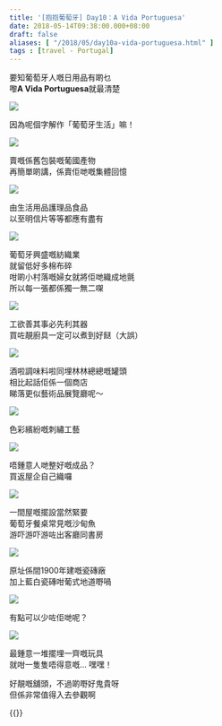 ```yaml
---
title: '[抱抱葡萄牙] Day10：A Vida Portuguesa'
date: 2018-05-14T09:38:00.000+08:00
draft: false
aliases: [ "/2018/05/day10a-vida-portuguesa.html" ]
tags : [travel - Portugal]
---
```


要知葡萄牙人嘅日用品有啲乜  
嚟**A Vida Portuguesa**就最清楚  

![](/images/portugal10e.jpg)

因為呢個字解作「葡萄牙生活」嘛！  

![](https://c1.staticflickr.com/1/957/42082692331_879213d105_z.jpg)

賣嘅係舊包裝嘅葡國產物  
再簡單啲講，係賣佢哋嘅集體回憶  

![](https://c1.staticflickr.com/1/825/42037937312_495a9fe4a2_z.jpg)

由生活用品護理品食品  
以至明信片等等都應有盡有  

![](https://c1.staticflickr.com/1/982/42037937212_de88c5ff6e_z.jpg)

葡萄牙興盛嘅紡織業  
就留低好多棉布碎  
咁啲小村落嘅婦女就將佢哋織成地氈  
所以每一張都係獨一無二㗎  

![](https://c1.staticflickr.com/1/953/42037938212_8699eeb113_z.jpg)

工欲善其事必先利其器  
買咗靚廚具一定可以煮到好餸（大誤）  

![](https://c1.staticflickr.com/1/824/40275915120_b2a9e3f514_z.jpg)

酒啦調味料啦同埋林林總總嘅罐頭  
相比起話佢係一個商店  
睇落更似藝術品展覽廳呢～  

![](https://c1.staticflickr.com/1/974/40275914640_6305785161_z.jpg)

色彩繽紛嘅刺繡工藝  

![](https://c1.staticflickr.com/1/912/42037938852_906e92b53a_z.jpg)

唔鍾意人哋整好嘅成品？  
買返屋企自己織囉  

![](https://c1.staticflickr.com/1/826/42082693051_33467154fe_z.jpg)

一間屋嘅擺設當然緊要  
葡萄牙餐桌常見嘅沙甸魚  
游吓游吓游咗出客廳同書房  

![](https://c1.staticflickr.com/1/955/42037936312_354d7e39ee_z.jpg)

原址係間1900年建嘅瓷磚廠  
加上藍白瓷磚咁葡式地道嘢喎  

![](https://c1.staticflickr.com/1/973/42037934422_6247a091a5_z.jpg)

有點可以少咗佢哋呢？

![](https://c1.staticflickr.com/1/955/42082693681_ced8f4978a_z.jpg)

最鍾意一堆擺埋一齊嘅玩具  
就咁一隻隻唔得意嘅... 嘿嘿！  
  
好靚嘅舖頭，不過啲嘢好鬼貴呀  
但係非常值得入去參觀啊  
  
  

{{<portugal>}}  
